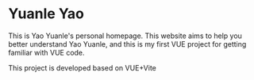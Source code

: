# Yuanle Yao

This is Yao Yuanle's personal homepage. This website aims to help you better understand Yao Yuanle, and this is my first VUE project for getting familiar with VUE code.

This project is developed based on VUE+Vite

